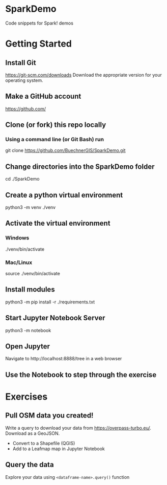 # SparkDemo
Code snippets for Spark! demos

# Getting Started

## Install Git
https://git-scm.com/downloads
Download the appropriate version for your operating system.

## Make a GitHub account
https://github.com/

## Clone (or fork) this repo locally
### Using a command line (or Git Bash) run
git clone https://github.com/BuechnerGIS/SparkDemo.git

## Change directories into the SparkDemo folder
cd ./SparkDemo

## Create a python virtual environment
python3 -m venv ./venv

## Activate the virtual environment
### Windows
./venv/bin/activate
### Mac/Linux
source ./venv/bin/activate

## Install modules
python3 -m pip install -r ./requirements.txt

## Start Jupyter Notebook Server
python3 -m notebook

## Open Jupyter 
Navigate to http://localhost:8888/tree in a web browser

## Use the Notebook to step through the exercise


# Exercises

## Pull OSM data you created!
Write a query to download your data from https://overpass-turbo.eu/.
Download as a GeoJSON.
- Convert to a Shapefile (QGIS)
- Add to a Leafmap map in Jupyter Notebook

## Query the data
Explore your data using `<dataframe-name>.query()` function
